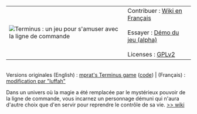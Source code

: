 |  | | 
| :--------------------------- | :--------------------------- | 
|![Terminus : un jeu pour s'amuser avec la ligne de commande]( ./src/img/promo_image_char_pxl.png)| Contribuer : [Wiki en Français](https://github.com/gbourel/Terminus/wiki) <br> <br> Essayer : [Démo du jeu (alpha)](http://terminus.nsix.fr/)<br> <br> Licenses : [GPLv2](./LICENSE.md) <br>
<br> Versions originales
(English) : [mprat's Terminus game](http://mprat.github.io/Terminus/) ([code](https://github.com/mprat/Terminus/))  |
(Français) : [modification par "luffah"](https://github.com/luffah/Terminus/)

Dans un univers où la magie a été remplacée par le mystérieux pouvoir de la ligne de commande, vous incarnez un personnage démuni qui n'aura d'autre choix que d'en servir pour reprendre le contrôle de sa vie. [>> wiki](https://github.com/gbourel/terminus/wiki)

